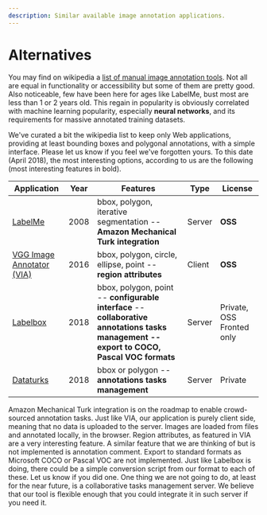 ```yaml
---
description: Similar available image annotation applications.
---
```


# Alternatives

You may find on wikipedia a [list of manual image annotation tools](https://en.wikipedia.org/wiki/List_of_manual_image_annotation_tools). Not all are equal in functionality or accessibility but some of them are pretty good. Also noticeable, few have been here for ages like LabelMe, bust most are less than 1 or 2 years old. This regain in popularity is obviously correlated with machine learning popularity, especially **neural networks**, and its requirements for massive annotated training datasets.

We've curated a bit the wikipedia list to keep only Web applications, providing at least bounding boxes and polygonal annotations, with a simple interface. Please let us know if you feel we've forgotten yours. To this date \(April 2018\), the most interesting options, according to us are the following \(most interesting features in bold\).

| Application | Year | Features | Type | License |
| --- | --- | --- | --- | --- |
| [LabelMe](http://labelme.csail.mit.edu/Release3.0/) | 2008 | bbox, polygon, iterative segmentation -- **Amazon Mechanical Turk integration** | Server | **OSS** |
| [VGG Image Annotator \(VIA\)](http://www.robots.ox.ac.uk/~vgg/software/via/) | 2016 | bbox, polygon, circle, ellipse, point -- **region attributes** | Client | **OSS** |
| [Labelbox](https://www.labelbox.io/) | 2018 | bbox, polygon, point -- **configurable interface** -- **collaborative annotations tasks management -- export to COCO, Pascal VOC formats** | Server | Private, OSS Fronted only |
| [Dataturks](https://dataturks.com/) | 2018 | bbox or polygon -- **annotations tasks management** | Server | Private |

Amazon Mechanical Turk integration is on the roadmap to enable crowd-sourced annotation tasks. Just like VIA, our application is purely client side, meaning that no data is uploaded to the server. Images are loaded from files and annotated locally, in the browser. Region attributes, as featured in VIA are a very interesting feature. A similar feature that we are thinking of but is not implemented is annotation comment.  Export to standard formats as Microsoft COCO or Pascal VOC are not implemented. Just like Labelbox is doing, there could be a simple conversion script from our format to each of these. Let us know if you did one. One thing we are not going to do, at least for the near future, is a collaborative tasks management server. We believe that our tool is flexible enough that you could integrate it in such server if you need it.

